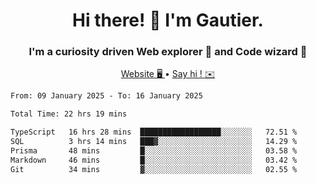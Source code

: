 <h1 align="center">Hi there! 👋 I'm Gautier.</h1>
<h3 align="center">I'm a curiosity driven Web explorer 🚀 and Code wizard 🧙</h3>

<p align="center">
  <a href="https://xisabla.github.io/">Website 🖥️ </a> •
  <a href="mailto:xisabla.dev@gmail.com">Say hi ! ✉️</a>
</p>

<!--START_SECTION:waka-->

```txt
From: 09 January 2025 - To: 16 January 2025

Total Time: 22 hrs 19 mins

TypeScript   16 hrs 28 mins  ██████████████████░░░░░░░   72.51 %
SQL          3 hrs 14 mins   ███▓░░░░░░░░░░░░░░░░░░░░░   14.29 %
Prisma       48 mins         █░░░░░░░░░░░░░░░░░░░░░░░░   03.58 %
Markdown     46 mins         █░░░░░░░░░░░░░░░░░░░░░░░░   03.42 %
Git          34 mins         ▓░░░░░░░░░░░░░░░░░░░░░░░░   02.55 %
```

<!--END_SECTION:waka-->
